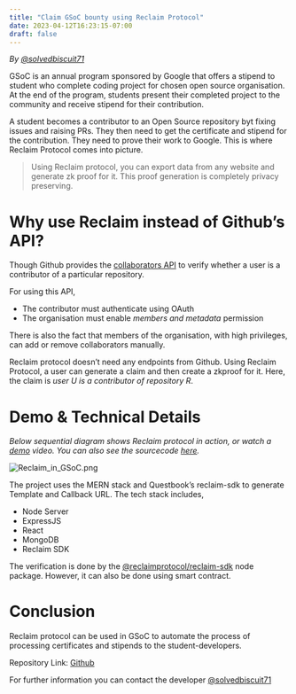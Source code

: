 ```yaml
---
title: "Claim GSoC bounty using Reclaim Protocol"
date: 2023-04-12T16:23:15-07:00
draft: false
---
```

_By [@solvedbiscuit71](https://twitter.com/@solvedbiscuit71)_

GSoC is an annual program sponsored by Google that offers a stipend to student who complete coding project for chosen open source organisation. At the end of the program, students present their completed project to the community and receive stipend for their contribution.

A student becomes a contributor to an Open Source repository byt fixing issues and raising PRs. They then need to get the certificate and stipend for the contribution. They need to prove their work to Google. This is where Reclaim Protocol comes into picture.

> Using Reclaim protocol, you can export data from any website and generate zk proof for it. This proof generation is completely privacy preserving.


# Why use Reclaim instead of Github’s API?
Though Github provides the [collaborators API](https://docs.github.com/en/rest/collaborators/collaborators?apiVersion=2022-11-28) to verify whether a user is a contributor of a particular repository.

For using this API,
- The contributor must authenticate using OAuth
- The organisation must enable _members and metadata_ permission

There is also the fact that members of the organisation, with high privileges, can add or remove collaborators manually.


Reclaim protocol doesn’t need any endpoints from Github. Using Reclaim Protocol, a user can generate a claim and then create a zkproof for it. Here, the claim is _user U is a contributor of repository R_.

# Demo & Technical Details

*Below sequential diagram shows Reclaim protocol in action, or watch a [demo](/videos/usecase-gsoc-demo.mp4) video. You can also see the sourcecode [here](https://github.com/solvedbiscuit71/reclaim-gsoc).*

![Reclaim_in_GSoC.png](/images/usecase-gsoc-seq.png)

The project uses the MERN stack and Questbook’s reclaim-sdk to generate Template and Callback URL. The tech stack includes,

- Node Server
- ExpressJS
- React
- MongoDB
- Reclaim SDK

The verification is done by the [@reclaimprotocol/reclaim-sdk](https://www.npmjs.com/package/@reclaimprotocol/reclaim-sdk) node package. However, it can also be done using smart contract.

# Conclusion

Reclaim protocol can be used in GSoC to automate the process of processing certificates and stipends to the student-developers.

Repository Link: [Github](https://github.com/solvedbiscuit71/reclaim-gsoc)

For further information you can contact the developer [@solvedbiscuit71](https://twitter.com/solvedbiscuit71)

